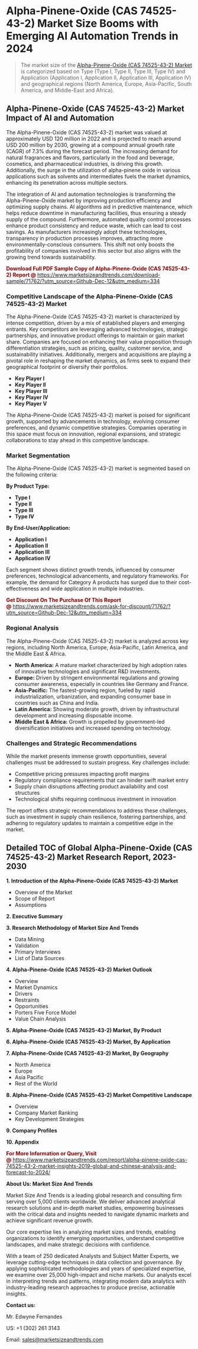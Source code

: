 <H1>Alpha-Pinene-Oxide (CAS 74525-43-2) Market Size Booms with Emerging AI Automation Trends in 2024</H1><blockquote><p>The market size of the <a href="https://www.marketsizeandtrends.com/download-sample/71762/?utm_source=Github-Dec-12&amp;utm_medium=334" target="_blank">Alpha-Pinene-Oxide (CAS 74525-43-2) Market </a>is categorized based on Type (Type I, Type II, Type III, Type IV) and Application (Application I, Application II, Application III, Application IV) and geographical regions (North America, Europe, Asia-Pacific, South America, and Middle-East and Africa).</p></blockquote><p><h2>Alpha-Pinene-Oxide (CAS 74525-43-2) Market Impact of AI and Automation</h2><p>The Alpha-Pinene-Oxide (CAS 74525-43-2) market was valued at approximately USD 120 million in 2022 and is projected to reach around USD 200 million by 2030, growing at a compound annual growth rate (CAGR) of 7.3% during the forecast period. The increasing demand for natural fragrances and flavors, particularly in the food and beverage, cosmetics, and pharmaceutical industries, is driving this growth. Additionally, the surge in the utilization of alpha-pinene oxide in various applications such as solvents and intermediates fuels the market dynamics, enhancing its penetration across multiple sectors.</p><p>The integration of AI and automation technologies is transforming the Alpha-Pinene-Oxide market by improving production efficiency and optimizing supply chains. AI algorithms aid in predictive maintenance, which helps reduce downtime in manufacturing facilities, thus ensuring a steady supply of the compound. Furthermore, automated quality control processes enhance product consistency and reduce waste, which can lead to cost savings. As manufacturers increasingly adopt these technologies, transparency in production processes improves, attracting more environmentally-conscious consumers. This shift not only boosts the profitability of companies involved in this sector but also aligns with the growing trend towards sustainability.</p></p><p><strong><span style="color: #800000;">Download Full PDF Sample Copy of Alpha-Pinene-Oxide (CAS 74525-43-2) Report @</span>&nbsp;</strong><a href="https://www.marketsizeandtrends.com/download-sample/71762/?utm_source=Github-Dec-12&amp;utm_medium=334">https://www.marketsizeandtrends.com/download-sample/71762/?utm_source=Github-Dec-12&amp;utm_medium=334</a></p><h3>Competitive Landscape of the Alpha-Pinene-Oxide (CAS 74525-43-2) Market</h3><p>The Alpha-Pinene-Oxide (CAS 74525-43-2) market is characterized by intense competition, driven by a mix of established players and emerging entrants. Key competitors are leveraging advanced technologies, strategic partnerships, and innovative product offerings to maintain or gain market share. Companies are focused on enhancing their value proposition through differentiation strategies, such as pricing, quality, customer service, and sustainability initiatives. Additionally, mergers and acquisitions are playing a pivotal role in reshaping the market dynamics, as firms seek to expand their geographical footprint or diversify their portfolios.</p><p><strong><p><ul><li>Key Player I </li><li> Key Player II </li><li> Key Player III </li><li> Key Player IV </li><li> Key Player V</p></li></ul></p></strong></p><p>The Alpha-Pinene-Oxide (CAS 74525-43-2) market is poised for significant growth, supported by advancements in technology, evolving consumer preferences, and dynamic competitive strategies. Companies operating in this space must focus on innovation, regional expansions, and strategic collaborations to stay ahead in this competitive landscape.</p><h3>Market Segmentation</h3><p>The Alpha-Pinene-Oxide (CAS 74525-43-2) market is segmented based on the following criteria:</p><p><strong>By Product Type:</strong></p><p><strong><p><ul><li>Type I </li><li> Type II </li><li> Type III </li><li> Type IV</p></li></ul></p></strong></p><p><strong>By End-User/Application:</strong></p><p><strong><p><ul><li>Application I </li><li> Application II </li><li> Application III </li><li> Application IV</p></li></ul></p></strong></p><p>Each segment shows distinct growth trends, influenced by consumer preferences, technological advancements, and regulatory frameworks. For example, the demand for Category A products has surged due to their cost-effectiveness and wide application in multiple industries.</p><p><strong><span style="color: #800000;">Get Discount On The Purchase Of This Report @&nbsp;</span></strong><a href="https://www.marketsizeandtrends.com/ask-for-discount/71762/?utm_source=Github-Dec-12&amp;utm_medium=334">https://www.marketsizeandtrends.com/ask-for-discount/71762/?utm_source=Github-Dec-12&amp;utm_medium=334</a></p><h3>Regional Analysis</h3><p>The Alpha-Pinene-Oxide (CAS 74525-43-2) market is analyzed across key regions, including North America, Europe, Asia-Pacific, Latin America, and the Middle East &amp; Africa.</p><ul><li><strong>North America:</strong> A mature market characterized by high adoption rates of innovative technologies and significant R&amp;D investments.</li><li><strong>Europe:</strong> Driven by stringent environmental regulations and growing consumer awareness, especially in countries like Germany and France.</li><li><strong>Asia-Pacific:</strong> The fastest-growing region, fueled by rapid industrialization, urbanization, and expanding consumer base in countries such as China and India.</li><li><strong>Latin America:</strong> Showing moderate growth, driven by infrastructural development and increasing disposable income.</li><li><strong>Middle East &amp; Africa:</strong> Growth is propelled by government-led diversification initiatives and increased spending on technology.</li></ul><h3>Challenges and Strategic Recommendations</h3><p>While the market presents immense growth opportunities, several challenges must be addressed to sustain progress. Key challenges include:</p><ul><li>Competitive pricing pressures impacting profit margins</li><li>Regulatory compliance requirements that can hinder swift market entry</li><li>Supply chain disruptions affecting product availability and cost structures</li><li>Technological shifts requiring continuous investment in innovation</li></ul><p>The report offers strategic recommendations to address these challenges, such as investment in supply chain resilience, fostering partnerships, and adhering to regulatory updates to maintain a competitive edge in the market.</p><h2>Detailed TOC of Global Alpha-Pinene-Oxide (CAS 74525-43-2) Market Research Report, 2023-2030</h2><p><strong>1. Introduction of the Alpha-Pinene-Oxide (CAS 74525-43-2) Market</strong></p><ul><li>Overview of the Market</li><li>Scope of Report</li><li>Assumptions&nbsp;</li></ul><p><strong>2. Executive Summary</strong></p><p><strong>3. Research Methodology of <strong>Market Size And Trends</strong></strong></p><ul><li>Data Mining</li><li>Validation</li><li>Primary Interviews</li><li>List of Data Sources&nbsp;</li></ul><p><strong>4. Alpha-Pinene-Oxide (CAS 74525-43-2) Market Outlook</strong></p><ul><li>Overview</li><li>Market Dynamics</li><li>Drivers</li><li>Restraints</li><li>Opportunities</li><li>Porters Five Force Model</li><li>Value Chain Analysis&nbsp;</li></ul><p><strong>5. Alpha-Pinene-Oxide (CAS 74525-43-2) Market, By Product</strong></p><p><strong>6. Alpha-Pinene-Oxide (CAS 74525-43-2) Market, By Application</strong></p><p><strong>7. Alpha-Pinene-Oxide (CAS 74525-43-2) Market, By Geography</strong></p><ul><li>North America</li><li>Europe</li><li>Asia Pacific</li><li>Rest of the World&nbsp;</li></ul><p><strong>8. Alpha-Pinene-Oxide (CAS 74525-43-2) Market Competitive Landscape</strong></p><ul><li>Overview</li><li>Company Market Ranking</li><li>Key Development Strategies&nbsp;</li></ul><p><strong>9. Company Profiles</strong></p><p><strong>10. Appendix</strong></p><p><strong><span style="color: #800000;">For More Information or Query, Visit @&nbsp;</span></strong><a href="https://www.marketsizeandtrends.com/report/alpha-pinene-oxide-cas-74525-43-2-market-insights-2019-global-and-chinese-analysis-and-forecast-to-2024/">https://www.marketsizeandtrends.com/report/alpha-pinene-oxide-cas-74525-43-2-market-insights-2019-global-and-chinese-analysis-and-forecast-to-2024/</a></p><p></p><p><strong>About Us:&nbsp;Market Size And Trends</strong></p><p>Market Size And Trends&nbsp;is a leading global research and consulting firm serving over 5,000 clients worldwide. We deliver advanced analytical research solutions and in-depth market studies, empowering businesses with the critical data and insights needed to navigate dynamic markets and achieve significant revenue growth.</p><p>Our core expertise lies in analyzing market sizes and trends, enabling organizations to identify emerging opportunities, understand competitive landscapes, and make strategic decisions with confidence.</p><p>With a team of 250 dedicated Analysts and Subject Matter Experts, we leverage cutting-edge techniques in data collection and governance. By applying sophisticated methodologies and years of specialized expertise, we examine over 25,000 high-impact and niche markets. Our analysts excel in interpreting trends and patterns, integrating modern data analytics with industry-leading research approaches to produce precise, actionable insights.</p><p><strong>Contact us:</strong></p><p>Mr. Edwyne Fernandes</p><p>US: +1 (302) 261 3143</p><p>Email: <a href="mailto:sales@marketsizeandtrends.com">sales@marketsizeandtrends.com</a>&nbsp;</p>
